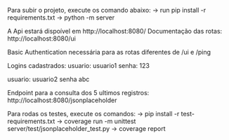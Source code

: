 Para subir o projeto, execute os comando abaixo:
-> run pip install -r requirements.txt
-> python -m server

A Api estará dispoível em http://localhost:8080/
Documentação das rotas: http://localhost:8080/ui

Basic Authentication necessária para as rotas diferentes de /ui e /ping

Logins cadastrados:
usuario: usuario1
senha: 123

usuario: usuario2
senha abc

Endpoint para a consulta dos 5 ultimos registros: http://localhost:8080/jsonplaceholder

Para rodas os testes, execute os comandos:
-> pip install -r test-requirements.txt
-> coverage run -m unittest server/test/jsonplaceholder_test.py
-> coverage report
